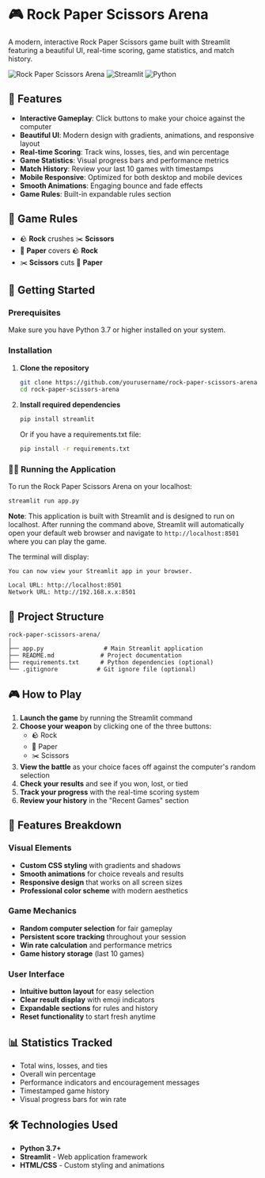 # 🎮 Rock Paper Scissors Arena

A modern, interactive Rock Paper Scissors game built with Streamlit featuring a beautiful UI, real-time scoring, game statistics, and match history.

![Rock Paper Scissors Arena](https://img.shields.io/badge/Game-Rock%20Paper%20Scissors-blue)
![Streamlit](https://img.shields.io/badge/Built%20with-Streamlit-red)
![Python](https://img.shields.io/badge/Python-3.7%2B-green)

## 🌟 Features

- **Interactive Gameplay**: Click buttons to make your choice against the computer
- **Beautiful UI**: Modern design with gradients, animations, and responsive layout
- **Real-time Scoring**: Track wins, losses, ties, and win percentage
- **Game Statistics**: Visual progress bars and performance metrics
- **Match History**: Review your last 10 games with timestamps
- **Mobile Responsive**: Optimized for both desktop and mobile devices
- **Smooth Animations**: Engaging bounce and fade effects
- **Game Rules**: Built-in expandable rules section

## 🎯 Game Rules

- 🪨 **Rock** crushes ✂️ **Scissors**
- 📄 **Paper** covers 🪨 **Rock**  
- ✂️ **Scissors** cuts 📄 **Paper**

## 🚀 Getting Started

### Prerequisites

Make sure you have Python 3.7 or higher installed on your system.

### Installation

1. **Clone the repository**
   ```bash
   git clone https://github.com/yourusername/rock-paper-scissors-arena.git
   cd rock-paper-scissors-arena
   ```

2. **Install required dependencies**
   ```bash
   pip install streamlit
   ```

   Or if you have a requirements.txt file:
   ```bash
   pip install -r requirements.txt
   ```

### 🏃‍♂️ Running the Application

To run the Rock Paper Scissors Arena on your localhost:

```bash
streamlit run app.py
```

**Note**: This application is built with Streamlit and is designed to run on localhost. After running the command above, Streamlit will automatically open your default web browser and navigate to `http://localhost:8501` where you can play the game.

The terminal will display:
```
You can now view your Streamlit app in your browser.

Local URL: http://localhost:8501
Network URL: http://192.168.x.x:8501
```

## 📁 Project Structure

```
rock-paper-scissors-arena/
│
├── app.py                 # Main Streamlit application
├── README.md             # Project documentation
├── requirements.txt      # Python dependencies (optional)
└── .gitignore           # Git ignore file (optional)
```

## 🎮 How to Play

1. **Launch the game** by running the Streamlit command
2. **Choose your weapon** by clicking one of the three buttons:
   - 🪨 Rock
   - 📄 Paper
   - ✂️ Scissors
3. **View the battle** as your choice faces off against the computer's random selection
4. **Check your results** and see if you won, lost, or tied
5. **Track your progress** with the real-time scoring system
6. **Review your history** in the "Recent Games" section

## 🎨 Features Breakdown

### Visual Elements
- **Custom CSS styling** with gradients and shadows
- **Smooth animations** for choice reveals and results
- **Responsive design** that works on all screen sizes
- **Professional color scheme** with modern aesthetics

### Game Mechanics
- **Random computer selection** for fair gameplay
- **Persistent score tracking** throughout your session
- **Win rate calculation** and performance metrics
- **Game history storage** (last 10 games)

### User Interface
- **Intuitive button layout** for easy selection
- **Clear result display** with emoji indicators
- **Expandable sections** for rules and history
- **Reset functionality** to start fresh anytime

## 📊 Statistics Tracked

- Total wins, losses, and ties
- Overall win percentage
- Performance indicators and encouragement messages
- Timestamped game history
- Visual progress bars for win rate

## 🛠️ Technologies Used

- **Python 3.7+**
- **Streamlit** - Web application framework
- **HTML/CSS** - Custom styling and animations
